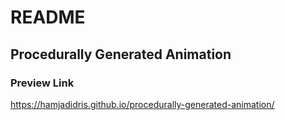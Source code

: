 # README #

## Procedurally Generated Animation ##

### Preview Link ###

https://hamjadidris.github.io/procedurally-generated-animation/
